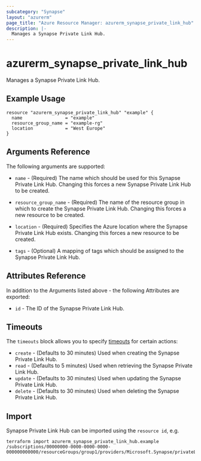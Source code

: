 ```yaml
---
subcategory: "Synapse"
layout: "azurerm"
page_title: "Azure Resource Manager: azurerm_synapse_private_link_hub"
description: |-
  Manages a Synapse Private Link Hub.
---
```


# azurerm_synapse_private_link_hub

Manages a Synapse Private Link Hub.

## Example Usage

```hcl
resource "azurerm_synapse_private_link_hub" "example" {
  name                = "example"
  resource_group_name = "example-rg"
  location            = "West Europe"
}
```

## Arguments Reference

The following arguments are supported:

* `name` - (Required) The name which should be used for this Synapse Private Link Hub. Changing this forces a new Synapse Private Link Hub to be created.

* `resource_group_name` - (Required) The name of the resource group in which to create the Synapse Private Link Hub. Changing this forces a new resource to be created.

* `location` - (Required) Specifies the Azure location where the Synapse Private Link Hub exists. Changing this forces a new resource to be created.

* `tags` - (Optional) A mapping of tags which should be assigned to the Synapse Private Link Hub.

## Attributes Reference

In addition to the Arguments listed above - the following Attributes are exported:

* `id` - The ID of the Synapse Private Link Hub.

## Timeouts

The `timeouts` block allows you to specify [timeouts](https://developer.hashicorp.com/terraform/language/resources/configure#define-operation-timeouts) for certain actions:

* `create` - (Defaults to 30 minutes) Used when creating the Synapse Private Link Hub.
* `read` - (Defaults to 5 minutes) Used when retrieving the Synapse Private Link Hub.
* `update` - (Defaults to 30 minutes) Used when updating the Synapse Private Link Hub.
* `delete` - (Defaults to 30 minutes) Used when deleting the Synapse Private Link Hub.

## Import

Synapse Private Link Hub can be imported using the `resource id`, e.g.

```shell
terraform import azurerm_synapse_private_link_hub.example /subscriptions/00000000-0000-0000-0000-000000000000/resourceGroups/group1/providers/Microsoft.Synapse/privateLinkHubs/privateLinkHub1
```
